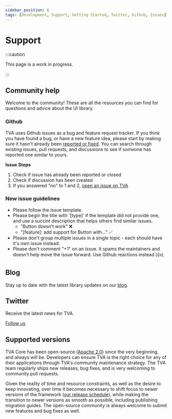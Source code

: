 ```yaml
---
sidebar_position: 6
tags: [Development, Support, Getting Started, Twitter, Github, Issues]
---
```


# Support

:::caution

This page is a work in progress.

:::

## Community help

Welcome to the community! These are all the resources you can find for questions and advice about the UI library.

### Github

TVA uses Github issues as a bug and feature request tracker. If you think you have found a bug, or have a new feature idea, please start by making sure it hasn't already been [reported or fixed](https://github.com/pluralsight/tva/issues?q=is%3Aissue+is%3Aclosed). You can search through existing issues, pull requests, and discussions to see if someone has reported one similar to yours.

**Issue Steps**

1. Check if issue has already been reported or closed
2. Check if discussion has been created
3. If you answered "no" to 1 and 2, [open an issue on TVA](https://github.com/pluralsight/tva/issues/new/choose)

### New issue guidelines

- Please follow the issue template.
- Please begin the title with '[type]' if the template did not provide one, and use a succint description that helps others find similar issues.
  - "Button doesn't work" :x:
  - "[feature]: add support for Button with..." :white_check_mark:
- Please don't group multiple issues in a single topic - each should have it's own issue instead.
- Please don't comment "+1" on an issue. It spams the maintainers and doesn't help move the issue forward. Use Github reactions instead (:thumbsup:).

## Blog

Stay up to date with the latest library updates on our [blog](/blog).

## Twitter

Receive the latest news for TVA.

<!-- TODO: Replace handle with TVA -->

[Follow us](https://twitter.com/pluralsight)

## Supported versions

TVA Core has been open-source ([Apache 2.0](https://github.com/pluralsight/tva/blob/main/LICENSE)) since the very beginning, and always will be. Developers can ensure TVA is the right choice for any of their applications through TVA's community maintenance strategy. The TVA team regularly ships new releases, bug fixes, and is very welcoming to community pull requests.

Given the reality of time and resource constraints, as well as the desire to keep innovating, over time it becomes necessary to shift focus to newer versions of the framework ([our release schedule](../discover-more/roadmap)), while making the transition to newer versions as smooth as possible, including publishing migration guides. The open-source community is always welcome to submit new features and bug fixes as well.
